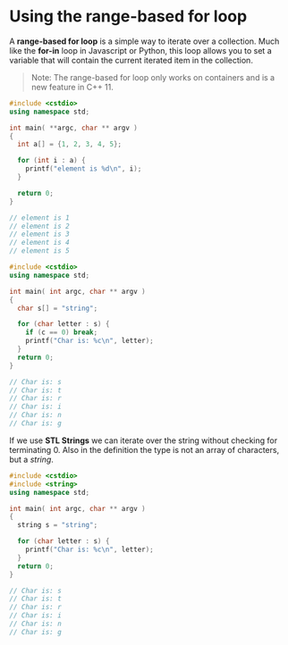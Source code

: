 # Using the range-based for loop


A **range-based for loop** is a simple way to iterate over a collection. Much like the **for-in** loop in Javascript or Python, this loop allows you to set a variable that will contain the current iterated item in the collection.

> Note: The range-based for loop only works on containers and is a new feature in C++ 11.

```c++
#include <cstdio>
using namespace std;

int main( **argc, char ** argv )
{
  int a[] = {1, 2, 3, 4, 5};

  for (int i : a) {
    printf("element is %d\n", i);
  }

  return 0;
}

// element is 1
// element is 2
// element is 3
// element is 4
// element is 5
```

```c++
#include <cstdio>
using namespace std;

int main( int argc, char ** argv )
{
  char s[] = "string";

  for (char letter : s) {
    if (c == 0) break;
    printf("Char is: %c\n", letter);
  }
  return 0;
}

// Char is: s
// Char is: t
// Char is: r
// Char is: i
// Char is: n
// Char is: g
```

If we use **STL Strings** we can iterate over the string without checking for terminating 0. Also in the definition the type is not an array of characters, but a *string*.

```c++
#include <cstdio>
#include <string>
using namespace std;

int main( int argc, char ** argv )
{
  string s = "string";

  for (char letter : s) {
    printf("Char is: %c\n", letter);
  }
  return 0;
}

// Char is: s
// Char is: t
// Char is: r
// Char is: i
// Char is: n
// Char is: g
```

